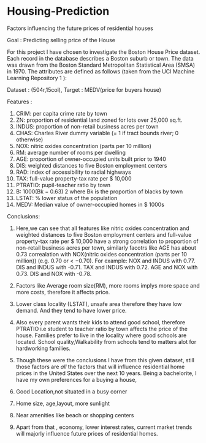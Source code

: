 # Housing-Prediction
Factors influencing the future prices of residential houses


Goal : Predicting selling price of the House

For this project I have chosen to investigate the Boston House Price dataset. Each record in the database
describes a Boston suburb or town. The data was drawn from the Boston Standard Metropolitan
Statistical Area (SMSA) in 1970. The attributes are defined as follows (taken from the UCI
Machine Learning Repository 1 ):

Dataset : (504r,15col), Target : MEDV(price for buyers house)

Features : 
1. CRIM: per capita crime rate by town
2. ZN: proportion of residential land zoned for lots over 25,000 sq.ft.
3. INDUS: proportion of non-retail business acres per town
4. CHAS: Charles River dummy variable (= 1 if tract bounds river; 0 otherwise)
5. NOX: nitric oxides concentration (parts per 10 million)
6. RM: average number of rooms per dwelling
7. AGE: proportion of owner-occupied units built prior to 1940
8. DIS: weighted distances to five Boston employment centers
9. RAD: index of accessibility to radial highways
10. TAX: full-value property-tax rate per $ 10,000
11. PTRATIO: pupil-teacher ratio by town
12. B: 1000(Bk − 0.63) 2 where Bk is the proportion of blacks by town
13. LSTAT: % lower status of the population
14. MEDV: Median value of owner-occupied homes in $ 1000s

Conclusions: 
1. Here,we can see that all features like nitric oxides concentration and weighted distances to five Boston employment centers and full-value property-tax rate per $ 10,000 have a strong correlation to proportion of non-retail business acres per town, similarly  facotrs like AGE has about 0.73 correalation with NOX(nitric oxides concentration (parts per 10 million)) (e.g.
 0.70 or < −0.70). For example:
NOX and INDUS with 0.77.
DIS and INDUS with -0.71.
TAX and INDUS with 0.72.
AGE and NOX with 0.73.
DIS and NOX with -0.78.

2. Factors like Average room size(RM), more rooms implys more space and more costs, therefore it affects price. 

3. Lower class locality (LSTAT), unsafe area therefore they have low demand. And they tend to have lower price.

4. Also every parent wants their kids to attend good school, therefore PTRATIO i.e student to teacher ratio by
town affects the price of the house. Families prefer to live in the locality where good schools are located. 
School quality,Walkability from schools tend to matters alot for hardworking families. 


5. Though these were the conclusions I have from this given dataset, still those factors are *all* the factors that will influence residential home prices in the United States over the next 10 years.
Being a bachelorite, I have my own preferences for a buying a house,
1. Good Location,not situated in a busy corner
2. Home size, age,layout, more sunlight
3. Near amenities like beach or shopping centers
4. Apart from that , economy, lower interest rates, current market trends will majorly influence future prices of residential homes.   

